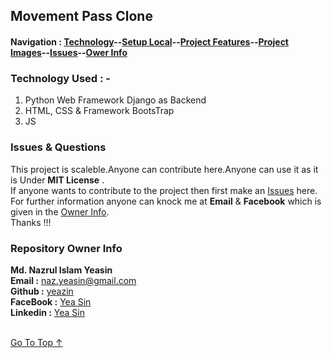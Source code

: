 ##  Movement Pass Clone 
#### Navigation : [Technology](#technology-used---)--[Setup Local](#how-to-setup-in-windowsmaclinux)--[Project Features](#project-features---)--[Project Images](#project-images)--[Issues](#issues--questions)--[Ower Info ](#repository-owner-info) 

  

### Technology Used : -
1. Python Web Framework Django as Backend
2. HTML, CSS & Framework BootsTrap  
3. JS

### Issues & Questions
This project is scaleble.Anyone can contribute here.Anyone can use it as it is Under __MIT License__ .<br>
If anyone wants to contribute to the project then first make an [Issues](https://github.com/yeazin/Multi-Authors-advanced-Django-Blog/issues) here.<br>
For further information anyone can knock me at __Email__ & __Facebook__ which is given in the [Owner Info](#repository-owner-info). <br>
Thanks !!!<br>
### Repository Owner Info 

__Md. Nazrul Islam Yeasin__ <br>
__Email :__ [ naz.yeasin@gmail.com ](mailto:naz.yeasin@gmail.com) <br>
__Github :__ [yeazin](https://github.com/yeazin)<br>
__FaceBook :__ [Yea Sin](https://facebook.com/yeariha.farsin) <br>
__Linkedin :__ [Yea Sin](https://www.linkedin.com/in/yeazin/)
<br>
<br>

[Go To Top ↑ ](#multiblogs---multi-authors-blog-project-in-djangopython)  